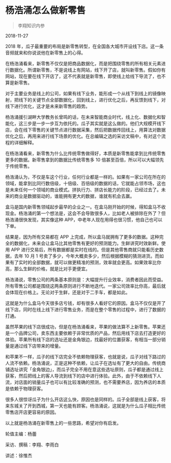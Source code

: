 # 杨浩涌怎么做新零售

> 李翔知识内参

2018-11-27


2018 年，瓜子最重要的布局是新零售转型，在全国各大城市开设线下店。这一条音频就来和你说说他在新零售上的心得。

在杨浩涌看来，新零售不仅仅是把商品数据化，而是把围绕零售的所有相关元素进行数据化。所谓新零售，不是说线上有网站，线下开了店，就叫新零售。假如你有网站，现在要在线下开店了，这不代表就是新零售，即使线上给线下导流了，也不算是新零售。

对于主要业务是线上的公司，如果有线下业务，能形成一个从线下到线上的镜像映射，把线下的关键节点全部数据化，回到线上，进行优化之后，再反馈到线下，对线下进行优化，这才是未来新零售的趋势。

杨浩涌援引湖畔大学教务长曾鸣的话，在未来智能商业时代，线上化、数据化和智能化，这三步是一步一步互为依托的。瓜子其实就是这么做的。他们大规模开线下店，会在线下零售的关键节点进行数据采集，然后把数据传回线上，用算法对数据优化之后，再用来进行线下场景的优化。在总编辑之选的采访文稿中，有对这个流程的详细解释。

在杨浩涌看来，新零售为什么比传统零售做得好，本质是新零售能拿到比传统零售更多的数据。新零售拿到的数据比传统零售多 10 倍甚至百倍，所以可以大幅领先于传统零售。

杨浩涌认为，不仅是车这个行业，任何行业都是一样的。如果有一家公司在所在的领域，能拿到比同行数倍级，十倍级、百倍级的数据的话，它就能占领市场，这也是未来任何一个领域的商业模式。拼执行力、拼店长能力的阶段，已经过去了。未来的商业是数据驱动的，谁能拥有更大的数据，谁就有机会去赢。

盒马是国内新零售领域起步最早的企业之一。在盒马刚开始的时候，得知盒马不收现金。杨浩涌的第一个想法是，这会不会导致很多人，比如老人被排除在外了？但杨浩涌很快发现，其实像这种 APP，中老年人现在用得也很习惯，他自己也可以下单。

结果是，因为所有交易都在 APP 上完成，所以盒马就拥有了更多的数据。这种完全的数据化，未来会让盒马比其他零售有更好的预测能力。生鲜讲究时效新鲜。使用 APP 进行交易后，所有数据都是实时在线的。但是其他零售商就只能看历史数据，去年 10 月 1 号卖了多少，今年大概卖多少，然后根据模糊的猜测进货。而如果有了实时的全部数据，就可以做更精准的预测，效率就会更高。如果效率比你高，那么生鲜的价格，就是比对手更便宜。

杨浩涌说，零售公司的两条基本原则是：大幅提升行业效率，消费者因此而受益。所有零售公司都是围绕这两条原则进行不断地迭代。一家公司效率比你高，最后就会体现在价格上。无论对于生鲜，还是对于二手车，都是如此。

这就是为什么盒马今天很多店亏钱，却有很多人看好它的原因。盒马不仅仅是开了线下店，同时在线上线下进行零售业务，而是在整个零售的过程中，进行了数据的打通。

虽然苹果的线下店很成功，但是在杨浩涌看来，苹果的做法算不上新零售。苹果还是一个品牌公司，卖东西主要依赖于非常优质的产品，然后用线下店去打造更好的体验。苹果所有线下店的选址还是金角银边，找最好的位置获客，有相当一部分销量是通过线下店带来的增量。

和苹果不一样，瓜子的线下店完全不依赖物理获客，也就是说，瓜子对线下路过的人流不依赖。杨浩涌说，正是这种不依赖，让瓜子在选址有了更大的自由。传统商铺选址讲究「金角银边」，而瓜子完全不用在意这些选址原则，瓜子都是通过线上获客，然后把线上的客人导流到线下的店中进行体验。此外，由于不依赖线下人流，对店面的销量瓜子也可以有比较准确的预测，也不需要养店，因为养店的本质是依赖于物理获客。

很多人很惊讶瓜子为什么开店这么快，原因也是同样的。瓜子全部是线上获客，将来东城关了开到西城，第一天也能有顾客。杨浩涌说，这就是为什么瓜子相比传统零售店开店更容易的原因。

以上就是杨浩涌在新零售上的一些思路，希望对你有启发。

轮值主编：杨蕾

采访、撰稿：李翔、李雨白

讲述：徐惟杰

